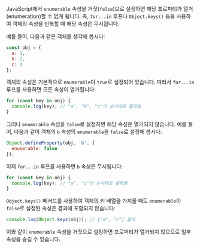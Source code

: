 JavaScript에서 `enumerable` 속성을 거짓(`false`)으로 설정하면 해당 프로퍼티가 열거(enumeration)할 수 없게 됩니다. 즉, `for...in` 루프나 `Object.keys()` 등을 사용하여 객체의 속성을 반복할 때 해당 속성은 무시됩니다.

예를 들어, 다음과 같은 객체를 생각해 봅시다:

```javascript
const obj = {
  a: 1,
  b: 2,
  c: 3
};
```

객체의 속성은 기본적으로 `enumerable`이 `true`로 설정되어 있습니다. 따라서 `for...in` 루프를 사용하면 모든 속성이 열거됩니다:

```javascript
for (const key in obj) {
  console.log(key); // "a", "b", "c"가 순서대로 출력됨
}
```

그러나 `enumerable` 속성을 `false`로 설정하면 해당 속성은 열거되지 않습니다. 예를 들어, 다음과 같이 객체의 `b` 속성의 `enumerable`을 `false`로 설정해 봅시다:

```javascript
Object.defineProperty(obj, 'b', {
  enumerable: false
});
```

이제 `for...in` 루프를 사용하면 `b` 속성은 무시됩니다:

```javascript
for (const key in obj) {
  console.log(key); // "a", "c"만 순서대로 출력됨
}
```

`Object.keys()` 메서드를 사용하여 객체의 키 배열을 가져올 때도 `enumerable`이 `false`로 설정된 속성은 결과에 포함되지 않습니다:

```javascript
console.log(Object.keys(obj)); // ["a", "c"] 출력
```

이와 같이 `enumerable` 속성을 거짓으로 설정하면 프로퍼티가 열거되지 않으므로 일부 속성을 숨길 수 있습니다.
